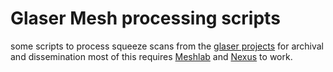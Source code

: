 # Glaser Mesh processing scripts

some scripts to process squeeze scans from the [glaser projects](https://digital-humanities.at/en/dha/s-project/3d-digitizing-glaser-squeezes) for archival and dissemination
most of this requires [Meshlab](http://www.meshlab.net/#download) and [Nexus](http://vcg.isti.cnr.it/nexus/) to work.